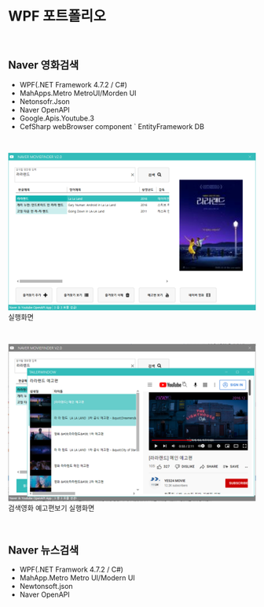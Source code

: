 # WPF 포트폴리오

<br/>

## Naver 영화검색
- WPF(.NET Framework 4.7.2 / C#)
 - MahApps.Metro MetroUI/Morden UI
 - Netonsofr.Json
 - Naver OpenAPI
 - Google.Apis.Youtube.3
 - CefSharp webBrowser component
 ` EntityFramework DB
 
 <br/>
 
 ![NaverMovieFinder](https://github.com/ROJE100/StudyWpf/blob/main/capture/KakaoTalk_20220602_171750721.png?raw=true)
 실행화면
 
 <br/>
 
 ![YoutubePlay](https://github.com/ROJE100/StudyWpf/blob/main/capture/KakaoTalk_20220603_160559594.png?raw=true)
 검색영화 예고편보기 실행화면
 
<br/>

## Naver 뉴스검색
- WPF(.NET Framwork 4.7.2 / C#)
- MahApp.Metro Metro UI/Modern UI
- Newtonsoft.json
- Naver OpenAPI
